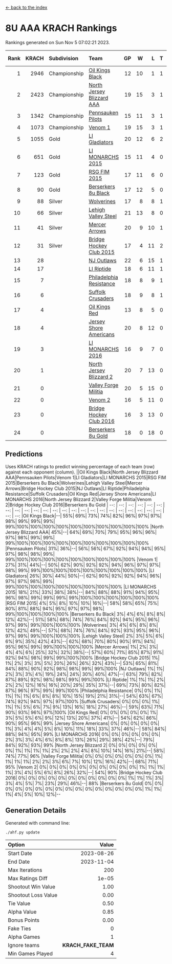 [<- back to the index](readme.md)
# 8U AAA KRACH Rankings
Rankings generated on Sun Nov  5 07:02:21 2023.

Rank|KRACH|Subdivision|Team|GP|W|L|T|OTW|OTL|SoS|Exp Wins|Win Diff
---:|---:|:---|:---|---:|---:|---:|---:|---:|---:|---:|---:|---:
1|2946|Championship|[Oil Kings Black](https://gamesheetstats.com/seasons/3659/teams/140206/schedule)|12|10|1|1|1|0|546|11.3|-0.0
2|2423|Championship|[North Jersey Blizzard AAA](https://gamesheetstats.com/seasons/3659/teams/140205/schedule)|19|15|3|1|0|0|683|16.3|-0.0
3|1342|Championship|[Pennsauken Pilots](https://gamesheetstats.com/seasons/3659/teams/140208/schedule)|15|11|3|1|0|0|633|12.3|-0.0
4|1073|Championship|[Venom 1](https://gamesheetstats.com/seasons/3659/teams/140213/schedule)|19|15|3|1|1|1|548|16.3|-0.0
5|1055|Gold|[LI Gladiators](https://gamesheetstats.com/seasons/3659/teams/140201/schedule)|20|12|6|2|0|0|1087|13.8|-0.0
6|651|Gold|[LI MONARCHS 2015](https://gamesheetstats.com/seasons/3659/teams/140198/schedule)|15|11|4|0|0|0|549|11.8|-0.0
7|123|Gold|[RSG FIM 2015](https://gamesheetstats.com/seasons/3659/teams/140210/schedule)|17|11|6|0|0|1|420|11.8|-0.0
8|90|Gold|[Berserkers 8u Black](https://gamesheetstats.com/seasons/3659/teams/140192/schedule)|17|12|5|0|0|0|126|12.9|0.0
9|88|Silver|[Wolverines](https://gamesheetstats.com/seasons/3659/teams/140215/schedule)|17|8|8|1|0|0|611|9.3|-0.0
10|66|Silver|[Lehigh Valley Steel](https://gamesheetstats.com/seasons/3659/teams/140197/schedule)|21|13|8|0|1|0|415|13.9|0.0
11|41|Silver|[Mercer Arrows](https://gamesheetstats.com/seasons/3659/teams/140202/schedule)|20|9|10|1|2|0|406|10.4|0.0
12|31|Silver|[Bridge Hockey Club 2015](https://gamesheetstats.com/seasons/3659/teams/140194/schedule)|17|4|11|2|0|2|617|5.9|0.0
13|28||[NJ Outlaws](https://gamesheetstats.com/seasons/3659/teams/140203/schedule)|22|6|15|1|1|2|624|7.4|0.0
14|17||[LI Riptide](https://gamesheetstats.com/seasons/3659/teams/140200/schedule)|18|6|11|1|0|0|672|7.4|0.0
15|7||[Philadelphia Resistance](https://gamesheetstats.com/seasons/3659/teams/140209/schedule)|18|8|9|1|0|0|135|9.4|0.0
16|6||[Suffolk Crusaders](https://gamesheetstats.com/seasons/3659/teams/140211/schedule)|18|9|8|1|0|0|79|10.4|0.0
17|4||[Oil Kings Red](https://gamesheetstats.com/seasons/3659/teams/140207/schedule)|13|8|5|0|0|0|16|8.9|0.0
18|4||[Jersey Shore Americans](https://gamesheetstats.com/seasons/3659/teams/140196/schedule)|20|8|12|0|0|0|128|8.9|0.0
19|3||[LI MONARCHS 2016](https://gamesheetstats.com/seasons/3659/teams/140199/schedule)|16|9|7|0|1|0|14|9.9|0.0
20|1||[North Jersey Blizzard 2](https://gamesheetstats.com/seasons/3659/teams/140204/schedule)|20|7|13|0|1|1|19|7.9|0.0
21|0||[Valley Forge Militia](https://gamesheetstats.com/seasons/3659/teams/140212/schedule)|20|5|15|0|0|1|182|5.9|0.0
22|0||[Venom 2](https://gamesheetstats.com/seasons/3659/teams/140214/schedule)|16|5|11|0|0|0|5|5.9|0.0
23|0||[Bridge Hockey Club 2016](https://gamesheetstats.com/seasons/3659/teams/140195/schedule)|16|3|13|0|0|0|11|3.9|0.0
24|0||[Berserkers 8u Gold](https://gamesheetstats.com/seasons/3659/teams/140193/schedule)|18|0|18|0|0|0|9|0.9|0.0

## Predictions
Uses KRACH ratings to predict winning percentage of each team (row) against each opponent (column).
||Oil Kings Black|North Jersey Blizzard AAA|Pennsauken Pilots|Venom 1|LI Gladiators|LI MONARCHS 2015|RSG FIM 2015|Berserkers 8u Black|Wolverines|Lehigh Valley Steel|Mercer Arrows|Bridge Hockey Club 2015|NJ Outlaws|LI Riptide|Philadelphia Resistance|Suffolk Crusaders|Oil Kings Red|Jersey Shore Americans|LI MONARCHS 2016|North Jersey Blizzard 2|Valley Forge Militia|Venom 2|Bridge Hockey Club 2016|Berserkers 8u Gold
| --: | --: | --: | --: | --: | --: | --: | --: | --: | --: | --: | --: | --: | --: | --: | --: | --: | --: | --: | --: | --: | --: | --: | --: | --: 
|Oil Kings Black|--| 55%| 69%| 73%| 74%| 82%| 96%| 97%| 97%| 98%| 99%| 99%| 99%| 99%|100%|100%|100%|100%|100%|100%|100%|100%|100%|100%
|North Jersey Blizzard AAA| 45%|--| 64%| 69%| 70%| 79%| 95%| 96%| 96%| 97%| 98%| 99%| 99%| 99%|100%|100%|100%|100%|100%|100%|100%|100%|100%|100%
|Pennsauken Pilots| 31%| 36%|--| 56%| 56%| 67%| 92%| 94%| 94%| 95%| 97%| 98%| 98%| 99%| 99%|100%|100%|100%|100%|100%|100%|100%|100%|100%
|Venom 1| 27%| 31%| 44%|--| 50%| 62%| 90%| 92%| 92%| 94%| 96%| 97%| 97%| 98%| 99%| 99%|100%|100%|100%|100%|100%|100%|100%|100%
|LI Gladiators| 26%| 30%| 44%| 50%|--| 62%| 90%| 92%| 92%| 94%| 96%| 97%| 97%| 98%| 99%| 99%|100%|100%|100%|100%|100%|100%|100%|100%
|LI MONARCHS 2015| 18%| 21%| 33%| 38%| 38%|--| 84%| 88%| 88%| 91%| 94%| 95%| 96%| 98%| 99%| 99%| 99%| 99%|100%|100%|100%|100%|100%|100%
|RSG FIM 2015|  4%|  5%|  8%| 10%| 10%| 16%|--| 58%| 58%| 65%| 75%| 80%| 81%| 88%| 94%| 95%| 97%| 97%| 98%| 99%|100%|100%|100%|100%
|Berserkers 8u Black|  3%|  4%|  6%|  8%|  8%| 12%| 42%|--| 51%| 58%| 68%| 74%| 76%| 84%| 92%| 94%| 95%| 96%| 97%| 99%| 99%|100%|100%|100%
|Wolverines|  3%|  4%|  6%|  8%|  8%| 12%| 42%| 49%|--| 57%| 68%| 74%| 76%| 84%| 92%| 93%| 95%| 96%| 97%| 99%| 99%|100%|100%|100%
|Lehigh Valley Steel|  2%|  3%|  5%|  6%|  6%|  9%| 35%| 42%| 43%|--| 62%| 68%| 70%| 80%| 90%| 91%| 94%| 95%| 96%| 99%| 99%|100%|100%|100%
|Mercer Arrows|  1%|  2%|  3%|  4%|  4%|  6%| 25%| 32%| 32%| 38%|--| 57%| 60%| 71%| 85%| 87%| 91%| 92%| 94%| 98%| 99%| 99%|100%|100%
|Bridge Hockey Club 2015|  1%|  1%|  2%|  3%|  3%|  5%| 20%| 26%| 26%| 32%| 43%|--| 53%| 65%| 81%| 84%| 88%| 90%| 92%| 98%| 98%| 99%| 99%|100%
|NJ Outlaws|  1%|  1%|  2%|  3%|  3%|  4%| 19%| 24%| 24%| 30%| 40%| 47%|--| 63%| 79%| 82%| 87%| 89%| 92%| 98%| 98%| 99%| 99%|100%
|LI Riptide|  1%|  1%|  1%|  2%|  2%|  2%| 12%| 16%| 16%| 20%| 29%| 35%| 37%|--| 69%| 73%| 80%| 82%| 87%| 96%| 97%| 99%| 99%|100%
|Philadelphia Resistance|  0%|  0%|  1%|  1%|  1%|  1%|  6%|  8%|  8%| 10%| 15%| 19%| 21%| 31%|--| 54%| 63%| 67%| 74%| 92%| 94%| 97%| 97%|100%
|Suffolk Crusaders|  0%|  0%|  0%|  1%|  1%|  1%|  5%|  6%|  7%|  9%| 13%| 16%| 18%| 27%| 46%|--| 59%| 63%| 71%| 90%| 93%| 96%| 97%|100%
|Oil Kings Red|  0%|  0%|  0%|  0%|  0%|  1%|  3%|  5%|  5%|  6%|  9%| 12%| 13%| 20%| 37%| 41%|--| 54%| 62%| 86%| 90%| 95%| 96%| 99%
|Jersey Shore Americans|  0%|  0%|  0%|  0%|  0%|  1%|  3%|  4%|  4%|  5%|  8%| 10%| 11%| 18%| 33%| 37%| 46%|--| 58%| 84%| 88%| 94%| 95%| 99%
|LI MONARCHS 2016|  0%|  0%|  0%|  0%|  0%|  0%|  2%|  3%|  3%|  4%|  6%|  8%|  8%| 13%| 26%| 29%| 38%| 42%|--| 79%| 84%| 92%| 93%| 99%
|North Jersey Blizzard 2|  0%|  0%|  0%|  0%|  0%|  0%|  1%|  1%|  1%|  1%|  2%|  2%|  2%|  4%|  8%| 10%| 14%| 16%| 21%|--| 58%| 74%| 77%| 96%
|Valley Forge Militia|  0%|  0%|  0%|  0%|  0%|  0%|  0%|  1%|  1%|  1%|  1%|  2%|  2%|  3%|  6%|  7%| 10%| 12%| 16%| 42%|--| 68%| 71%| 95%
|Venom 2|  0%|  0%|  0%|  0%|  0%|  0%|  0%|  0%|  0%|  0%|  1%|  1%|  1%|  1%|  3%|  4%|  5%|  6%|  8%| 26%| 32%|--| 54%| 90%
|Bridge Hockey Club 2016|  0%|  0%|  0%|  0%|  0%|  0%|  0%|  0%|  0%|  0%|  0%|  1%|  1%|  1%|  3%|  3%|  4%|  5%|  7%| 23%| 29%| 46%|--| 88%
|Berserkers 8u Gold|  0%|  0%|  0%|  0%|  0%|  0%|  0%|  0%|  0%|  0%|  0%|  0%|  0%|  0%|  0%|  0%|  1%|  1%|  1%|  4%|  5%| 10%| 12%|--

## Generation Details

Generated with command line:
```
./ahf.py update
```

| Option | Value |
| :----- | ----: |
| Start Date | 2023-08-26 |
| End Date | 2023-11-04 |
| Max Iterations | 200 |
| Max Ratings Diff | 1e-05 |
| Shootout Win Value | 1.00 |
| Shootout Loss Value | 0.00 |
| Tie Value | 0.50 |
| Alpha Value | 0.85 |
| Bonus Points | 0.00 |
| Fake Ties | 0 |
| Alpha Games | 1 |
| Ignore teams | __KRACH_FAKE_TEAM__ |
| Min Games Played | 4 |


